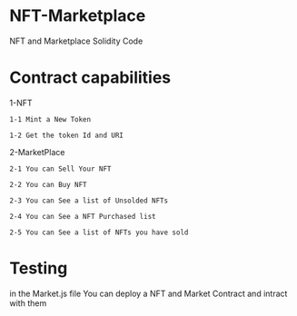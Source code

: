 # NFT-Marketplace
NFT and Marketplace Solidity Code


# Contract capabilities

1-NFT

    1-1 Mint a New Token
  
    1-2 Get the token Id and URI

2-MarketPlace 

    2-1 You can Sell Your NFT
  
    2-2 You can Buy NFT 
 
    2-3 You can See a list of Unsolded NFTs
  
    2-4 You can See a NFT Purchased list
  
    2-5 You can See a list of NFTs you have sold
  
  
  
# Testing

in the Market.js file You can deploy a NFT and Market Contract and intract with them
